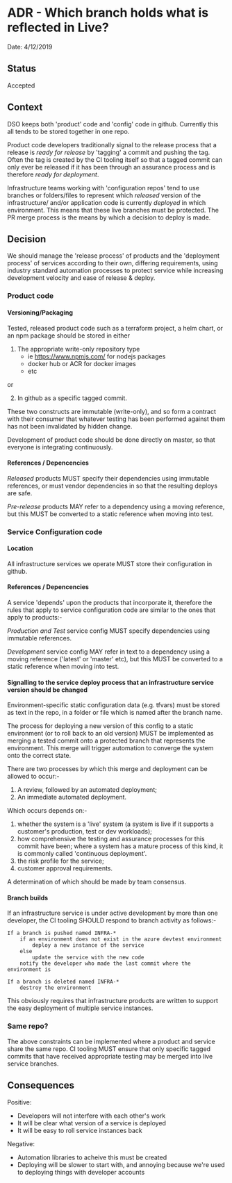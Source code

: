 # ADR - Which branch holds what is reflected in Live?

Date: 4/12/2019

## Status

Accepted

## Context

DSO keeps both 'product' code and 'config' code in github. Currently this all tends to be stored together in one repo.

Product code developers traditionally signal to the release process that a release is _ready for release_ by 'tagging' a commit and pushing the tag. Often the tag is created by the CI tooling itself so that a tagged commit can only ever be released if it has been through an assurance process and is therefore _ready for deployment_.

Infrastructure teams working with 'configuration repos' tend to use branches or folders/files to represent which _released_ version of the infrastructure/ and/or application code is currently _deployed_ in which environment. This means that these live branches must be protected. The PR merge process is the means by which a decision to deploy is made.  

## Decision

We should manage the 'release process' of products and the 'deployment process' of services according to their own, differing requirements, using industry standard automation processes to protect service while increasing development velocity and ease of release & deploy. 

### Product code

#### Versioning/Packaging

Tested, released product code such as a terraform project, a helm chart, or an npm package should be stored in either 

1) The appropriate write-only repository type
	- ie https://www.npmjs.com/ for nodejs packages
	- docker hub or ACR for docker images
	- etc

or 

2) In github as a specific tagged commit.
	
These two constructs are immutable (write-only), and so form a contract with their consumer that whatever testing has been performed against them has not been invalidated by hidden change. 

Development of product code should be done directly on master, so that everyone is integrating continuously.

#### References / Depencencies

*Released* products MUST specify their dependencies using immutable references, or must vendor dependencies in so that the resulting deploys are safe.

*Pre-release* products MAY refer to a dependency using a moving reference, but this MUST be converted to a static reference when moving into test.

### Service Configuration code 

#### Location

All infrastructure services we operate MUST store their configuration in github.

#### References / Depencencies

A service 'depends' upon the products that incorporate it, therefore the rules that apply to service configuration code are similar to the ones that apply to products:-

*Production and Test* service config MUST specify dependencies using immutable references.

*Development* service config MAY refer in text to a dependency using a moving reference ('latest' or 'master' etc), but this MUST be converted to a static reference when moving into test.

#### Signalling to the service deploy process that an infrastructure service version should be changed

Environment-specific static configuration data (e.g. tfvars) must be stored as text in the repo, in a folder or file which is named after the branch name.

The process for deploying a new version of this config to a static environment (or to roll back to an old version) MUST be implemented as merging a tested commit onto a protected branch that represents the environment. This merge will trigger automation to converge the system onto the correct state.

There are two processes by which this merge and deployment can be allowed to occur:-

1) A review, followed by an automated deployment;
2) An immediate automated deployment.

Which occurs depends on:-

1) whether the system is a 'live' system (a system is live if it supports a customer's production, test or dev workloads);
2) how comprehensive the testing and assurance processes for this commit have been; 
	where a system has a mature process of this kind, it is commonly called 'continuous deployment'.
3) the risk profile for the service;
4) customer approval requirements.

A determination of which should be made by team consensus.  

#### Branch builds

If an infrastructure service is under active development by more than one developer, the CI tooling SHOULD respond to branch activity as follows:-

```
If a branch is pushed named INFRA-*
	if an environment does not exist in the azure devtest environment
		deploy a new instance of the service
	else
		update the service with the new code
	notify the developer who made the last commit where the environment is

If a branch is deleted named INFRA-*
	destroy the environment
```

This obviously requires that infrastructure products are written to support the easy deployment of multiple service instances.

### Same repo?

The above constraints can be implemented where a product and service share the same repo. CI tooling MUST ensure that only specific tagged commits that have received appropriate testing may be merged into live service branches.

## Consequences

Positive:
- Developers will not interfere with each other's work
- It will be clear what version of a service is deployed
- It will be easy to roll service instances back

Negative:
- Automation libraries to acheive this must be created
- Deploying will be slower to start with, and annoying because we're used to deploying things with developer accounts
